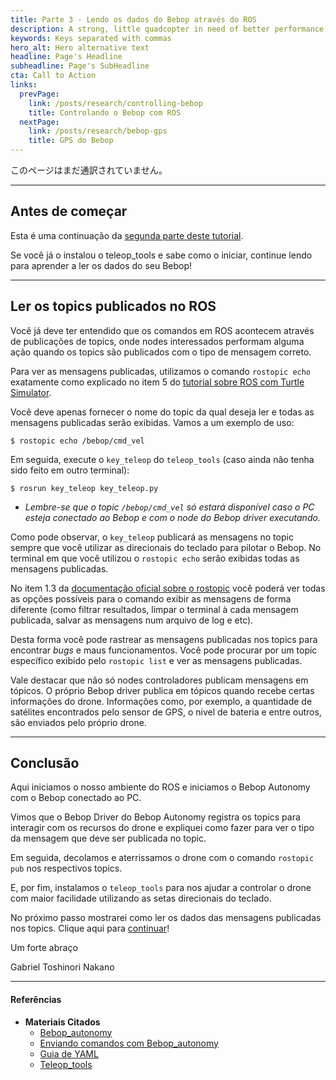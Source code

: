 ```yaml
---
title: Parte 3 - Lendo os dados do Bebop através do ROS
description: A strong, little quadcopter in need of better performance
keywords: Keys separated with commas
hero_alt: Hero alternative text
headline: Page's Headline
subheadline: Page's SubHeadline
cta: Call to Action
links:
  prevPage: 
    link: /posts/research/controlling-bebop
    title: Controlando o Bebop com ROS
  nextPage: 
    link: /posts/research/bebop-gps
    title: GPS do Bebop
---
```


このページはまだ通訳されていません。

---

## Antes de começar

Esta é uma continuação da [segunda parte deste tutorial](/posts/research/controlling-bebop). 

Se você já o instalou o teleop_tools e sabe como o iniciar, continue lendo para aprender a ler os dados do seu Bebop!

---

## Ler os topics publicados no ROS

Você já deve ter entendido que os comandos em ROS acontecem através de publicações de topics, onde nodes interessados performam alguma ação quando os topics são publicados com o tipo de mensagem correto.

Para ver as mensagens publicadas, utilizamos o comando ```rostopic echo``` exatamente como explicado no item 5 do [tutorial sobre ROS com Turtle Simulator](/posts/about-ros/ros-with-turtle-bot).

Você deve apenas fornecer o nome do topic da qual deseja ler e todas as mensagens publicadas serão exibidas. Vamos a um exemplo de uso:

```
$ rostopic echo /bebop/cmd_vel
```

Em seguida, execute o ```key_teleop``` do ```teleop_tools``` (caso ainda não tenha sido feito em outro terminal):

```
$ rosrun key_teleop key_teleop.py
```

* *Lembre-se que o topic ```/bebop/cmd_vel``` só estará disponível caso o PC esteja conectado ao Bebop e com o node do Bebop driver executando.*

Como pode observar, o ```key_teleop``` publicará as mensagens no topic sempre que você utilizar as direcionais do teclado para pilotar o Bebop. No terminal em que você utilizou o ```rostopic echo``` serão exibidas todas as mensagens publicadas.

No item 1.3 da [documentação oficial sobre o rostopic](http://wiki.ros.org/rostopic) você poderá ver todas as opções possíveis para o comando exibir as mensagens de forma diferente (como filtrar resultados, limpar o terminal à cada mensagem publicada, salvar as mensagens num arquivo de log e etc). 

Desta forma você pode rastrear as mensagens publicadas nos topics para encontrar *bugs* e maus funcionamentos. Você pode procurar por um topic específico exibido pelo ```rostopic list``` e ver as mensagens publicadas.

Vale destacar que não só nodes controladores publicam mensagens em tópicos. O próprio Bebop driver publica em tópicos quando recebe certas informações do drone. Informações como, por exemplo, a quantidade de satélites encontrados pelo sensor de GPS, o nivel de bateria e entre outros, são enviados pelo próprio drone.

---

## Conclusão

Aqui iniciamos o nosso ambiente do ROS e iniciamos o Bebop Autonomy com o Bebop conectado ao PC.

Vimos que o Bebop Driver do Bebop Autonomy registra os topics para interagir com os recursos do drone e expliquei como fazer para ver o tipo da mensagem que deve ser publicada no topic.

Em seguida, decolamos e aterrissamos o drone com o comando ```rostopic pub``` nos respectivos topics.

E, por fim, instalamos o ```teleop_tools``` para nos ajudar a controlar o drone com maior facilidade utilizando as setas direcionais do teclado.

No próximo passo mostrarei como ler os dados das mensagens publicadas nos topics. Clique aqui para [continuar](/posts/research/reading-from-bebop)!

Um forte abraço

Gabriel Toshinori Nakano

---

#### **Referências**

- **Materiais Citados**
  - [Bebop_autonomy](https://bebop-autonomy.readthedocs.io/)
  - [Enviando comandos com Bebop_autonomy](https://bebop-autonomy.readthedocs.io/en/latest/piloting.html)
  - [Guia de YAML](https://docs.ansible.com/ansible/latest/reference_appendices/YAMLSyntax.html)
  - [Teleop_tools](http://wiki.ros.org/teleop_tools)





